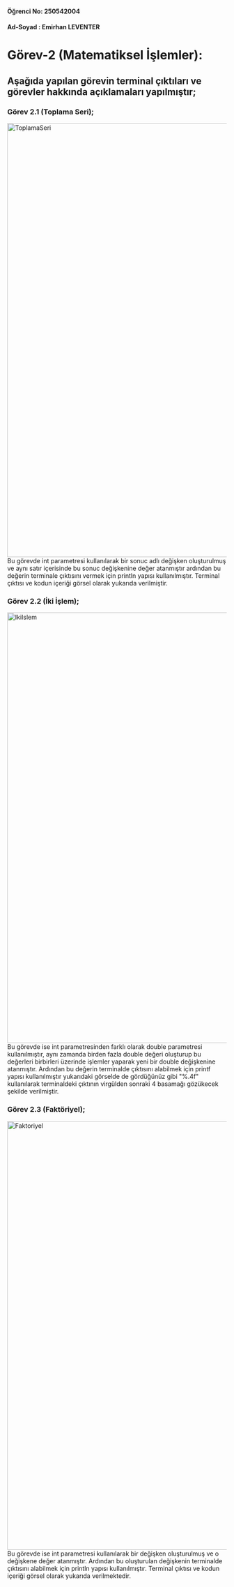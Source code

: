 #### Öğrenci No: 250542004

#### Ad-Soyad : Emirhan LEVENTER

# Görev-2 (Matematiksel İşlemler):

## Aşağıda yapılan görevin terminal çıktıları ve görevler hakkında açıklamaları yapılmıştır;

### Görev 2.1 (Toplama Seri);
<img width="1844" height="995" alt="ToplamaSeri" src="https://github.com/user-attachments/assets/9397c7ed-e14a-440a-b10b-df0faa5bb57c" />
Bu görevde int parametresi kullanılarak bir sonuc adlı değişken oluşturulmuş ve aynı satır içerisinde bu sonuc değişkenine değer atanmıştır 
ardından bu değerin terminale çıktısını vermek için println yapısı kullanılmıştır. Terminal çıktısı ve kodun içeriği görsel olarak yukarıda verilmiştir.

### Görev 2.2 (İki İşlem);
<img width="1836" height="987" alt="IkiIslem" src="https://github.com/user-attachments/assets/97cb80a6-987d-4813-8783-ac01ccef7458" />
Bu görevde ise int parametresinden farklı olarak double parametresi kullanılmıştır, aynı zamanda birden fazla double değeri oluşturup 
bu değerleri birbirleri üzerinde işlemler yaparak yeni bir double değişkenine atanmıştır. Ardından bu değerin terminalde çıktısını alabilmek 
için printf yapısı kullanılmıştır yukarıdaki görselde de gördüğünüz gibi "%.4f" kullanılarak terminaldeki çıktının virgülden sonraki 4 basamağı 
gözükecek şekilde verilmiştir.

### Görev 2.3 (Faktöriyel);
<img width="1835" height="983" alt="Faktoriyel" src="https://github.com/user-attachments/assets/cf14f3df-0c83-441c-9d69-aba0c61ace6a" />
Bu görevde ise int parametresi kullanılarak bir değişken oluşturulmuş ve o değişkene değer atanmıştır. Ardından bu oluşturulan değişkenin 
terminalde çıktısını alabilmek için println yapısı kullanılmıştır. Terminal çıktısı ve kodun içeriği görsel olarak yukarıda verilmektedir.
